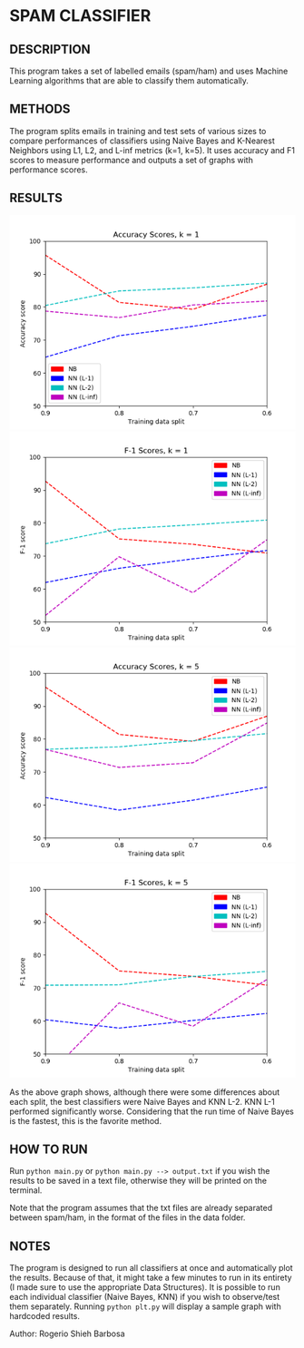 # SPAM CLASSIFIER

## DESCRIPTION
This program takes a set of labelled emails (spam/ham) and uses Machine Learning algorithms that are able to classify them automatically. 

## METHODS
The program splits emails in training and test sets of various sizes to compare performances of classifiers using Naive Bayes and K-Nearest Neighbors using L1, L2, and L-inf metrics (k=1, k=5). It uses accuracy and F1 scores to measure performance and outputs a set of graphs with performance scores.

## RESULTS

![Graph 1]( /output/1.png "Graph 1" ) ![Graph 2]( /output/2.png "Graph 2" )
![Graph 3]( /output/3.png "Graph 3" ) ![Graph 4]( /output/4.png "Graph 4" )

As the above graph shows, although there were some differences about each split, the best classifiers were Naive Bayes and KNN L-2. KNN L-1 performed significantly worse. Considering that the run time of Naive Bayes is the fastest, this is the favorite method. 

## HOW TO RUN
Run `python main.py` or `python main.py --> output.txt` if you wish the results to be saved in a text file, otherwise they will be printed on the terminal.

Note that the program assumes that the txt files are already separated between spam/ham, in the format of the files in the data folder. 

## NOTES
The program is designed to run all classifiers at once and automatically plot the results. Because of that, it might take a few minutes to run in its entirety (I made sure to use the appropriate Data Structures). It is possible to run each individual classifier (Naive Bayes, KNN) if you wish to observe/test them separately. Running `python plt.py` will display a sample graph with hardcoded results. 

Author: Rogerio Shieh Barbosa
